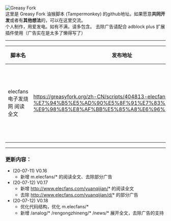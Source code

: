 ![Greasy Fork](https://greasyfork.org/assets/blacklogo96-1221dbbb8f0d47a728f968c35c2e2e03c64276a585b8dceb7a79a17a3f350e8a.png "Greasy Fork")  
这里是 Greasy Fork 油猴脚本 (Tampermonkey) 的github地址。如果愿意**共同开发**或者有**其他想法**的，可以在这里交流。  
个人制作，用爱发电。如有不满，请多包含。 去除广告请配合 adblock plus 扩展插件使用（广告实在是太多了懒得写了）  
  
---  
| 脚本名 | 发布地址 | 当前版本 | 描述 | 作者 |
| ------ | ------ | ------ | ------ | ------ | 
| elecfans 电子发烧网 阅读全文 | https://greasyfork.org/zh-CN/scripts/404813-elecfans-%E7%94%B5%E5%AD%90%E5%8F%91%E7%83%A7%E7%BD%91-%E9%98%85%E8%AF%BB%E5%85%A8%E6%96%87 | V0.18 |  展开全文 去除部分广告 | 萱萱的饭 |
---  
  
### 更新内容：  
  * (20-07-11) V0.16  
    * 新增 m.elecfans/* 的阅读全文、去除部分广告  
  * (20-07-12) V0.17  
    * 新增 http://www.elecfans.com/yuanqijian/* 的阅读全文
    * 去除 http://www.elecfans.com/yuanqijian/d/* 的部分广告  
  * (20-07-12) V0.18  
    * 优化代码结构，优化 m.elecfans/* 
    * 新增 /analog/* /rengongzhineng/* /news/* 展开全文，去除广告的支持 

